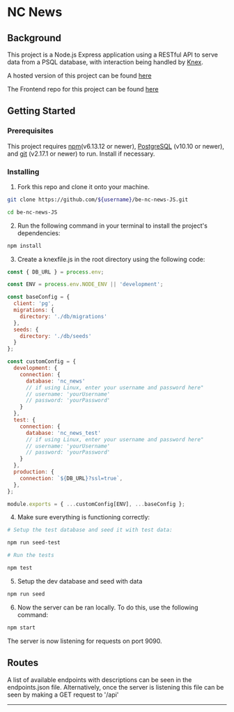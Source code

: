 # NC News

## Background

This project is a Node.js Express application using a RESTful API to serve data from a PSQL database, with interaction being handled by [Knex](https://knexjs.org). 

A hosted version of this project can be found [here](https://nc-news-js.herokuapp.com/api/)

The Frontend repo for this project can be found [here](https://github.com/Jordan-Shaw/REACT-NC-News)

## Getting Started
### Prerequisites
This project requires [npm](https://www.npmjs.com/get-npm)(v6.13.12 or newer), [PostgreSQL](https://www.postgresql.org/) (v10.10 or newer), and [git](https://git-scm.com/book/en/v2/Getting-Started-Installing-Git) (v2.17.1 or newer) to run. Install if necessary.

### Installing
1. Fork this repo and clone it onto your machine.

```bash
git clone https://github.com/${username}/be-nc-news-JS.git

cd be-nc-news-JS
```

2.  Run the following command in your terminal to install the project's dependencies:

```bash
npm install
```

3. Create a knexfile.js in the root directory using the following code:
```js
const { DB_URL } = process.env;

const ENV = process.env.NODE_ENV || 'development';

const baseConfig = {
  client: 'pg',
  migrations: {
    directory: './db/migrations'
  },
  seeds: {
    directory: './db/seeds'
  }
};

const customConfig = {
  development: {
    connection: {
      database: 'nc_news'
      // if using Linux, enter your username and password here"
      // username: 'yourUsername'
      // password: 'yourPassword'
    }
  },
  test: {
    connection: {
      database: 'nc_news_test'
      // if using Linux, enter your username and password here"
      // username: 'yourUsername'
      // password: 'yourPassword'
    }
  },
  production: {
    connection: `${DB_URL}?ssl=true`,
  },
};

module.exports = { ...customConfig[ENV], ...baseConfig };
```

4. Make sure everything is functioning correctly:
```bash
# Setup the test database and seed it with test data:

npm run seed-test 

# Run the tests

npm test
```

5. Setup the dev database and seed with data
```bash
npm run seed
```

6. Now the server can be ran locally. To do this, use the following command:

```bash
npm start
```

The server is now listening for requests on port 9090.

## Routes
A list of available endpoints with descriptions can be seen in the endpoints.json file. Alternatively, once the server is listening this file can be seen by making a GET request to '/api'

---

